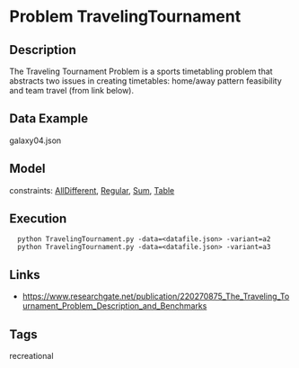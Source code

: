 # Problem TravelingTournament
## Description
The Traveling Tournament Problem is a sports timetabling problem that abstracts two issues in creating timetables: home/away pattern feasibility and team travel (from link below).

## Data Example
  galaxy04.json

## Model
  constraints: [AllDifferent](http://pycsp.org/documentation/constraints/AllDifferent), [Regular](http://pycsp.org/documentation/constraints/Regular), [Sum](http://pycsp.org/documentation/constraints/Sum), [Table](http://pycsp.org/documentation/constraints/Table)

## Execution
```
  python TravelingTournament.py -data=<datafile.json> -variant=a2
  python TravelingTournament.py -data=<datafile.json> -variant=a3
```

## Links
  - https://www.researchgate.net/publication/220270875_The_Traveling_Tournament_Problem_Description_and_Benchmarks

## Tags
  recreational
